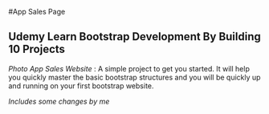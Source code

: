 #App Sales Page

## Udemy Learn Bootstrap Development By Building 10 Projects

*Photo App Sales Website* : A simple project to get you started. It will help you quickly master the basic bootstrap structures and you will be quickly up and running on your first bootstrap website.

_Includes some changes by me_